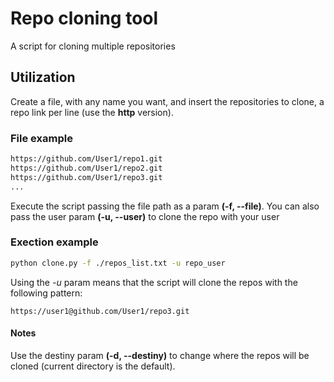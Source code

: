 # Repo cloning tool

A script for cloning multiple repositories

## Utilization

Create a file, with any name you want, and insert the repositories to clone, a repo link per line (use the **http** version).

### File example

```txt
https://github.com/User1/repo1.git
https://github.com/User1/repo2.git
https://github.com/User1/repo3.git
...
```

Execute the script passing the file path as a param **(-f, --file)**. You can also pass the user param **(-u, --user)** to clone the repo with your user

### Exection example

```bash
python clone.py -f ./repos_list.txt -u repo_user
```

Using the _-u_ param means that the script will clone the repos with the following pattern:

`https://user1@github.com/User1/repo3.git`

#### Notes

Use the destiny param **(-d, --destiny)** to change where the repos will be cloned (current directory is the default).
